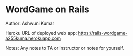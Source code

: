 # WordGame on Rails

Author: Ashwuni Kumar

Heroku URL of deployed web app: https://rails-wordgame-a255kuma.herokuapp.com

Notes: Any notes to TA or instructor or notes for yourself.
